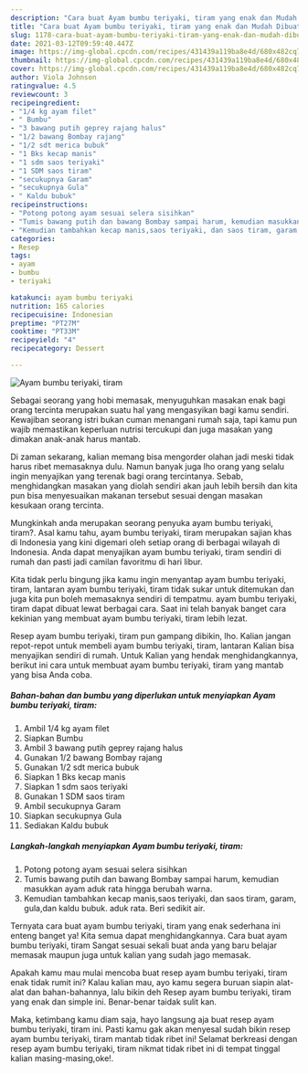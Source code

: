 ```yaml
---
description: "Cara buat Ayam bumbu teriyaki, tiram yang enak dan Mudah Dibuat"
title: "Cara buat Ayam bumbu teriyaki, tiram yang enak dan Mudah Dibuat"
slug: 1178-cara-buat-ayam-bumbu-teriyaki-tiram-yang-enak-dan-mudah-dibuat
date: 2021-03-12T09:59:40.447Z
image: https://img-global.cpcdn.com/recipes/431439a119ba8e4d/680x482cq70/ayam-bumbu-teriyaki-tiram-foto-resep-utama.jpg
thumbnail: https://img-global.cpcdn.com/recipes/431439a119ba8e4d/680x482cq70/ayam-bumbu-teriyaki-tiram-foto-resep-utama.jpg
cover: https://img-global.cpcdn.com/recipes/431439a119ba8e4d/680x482cq70/ayam-bumbu-teriyaki-tiram-foto-resep-utama.jpg
author: Viola Johnson
ratingvalue: 4.5
reviewcount: 3
recipeingredient:
- "1/4 kg ayam filet"
- " Bumbu"
- "3 bawang putih geprey rajang halus"
- "1/2 bawang Bombay rajang"
- "1/2 sdt merica bubuk"
- "1 Bks kecap manis"
- "1 sdm saos teriyaki"
- "1 SDM saos tiram"
- "secukupnya Garam"
- "secukupnya Gula"
- " Kaldu bubuk"
recipeinstructions:
- "Potong potong ayam sesuai selera sisihkan"
- "Tumis bawang putih dan bawang Bombay sampai harum, kemudian masukkan ayam aduk rata hingga berubah warna."
- "Kemudian tambahkan kecap manis,saos teriyaki, dan saos tiram, garam, gula,dan kaldu bubuk. aduk rata. Beri sedikit air."
categories:
- Resep
tags:
- ayam
- bumbu
- teriyaki

katakunci: ayam bumbu teriyaki 
nutrition: 165 calories
recipecuisine: Indonesian
preptime: "PT27M"
cooktime: "PT33M"
recipeyield: "4"
recipecategory: Dessert

---
```



![Ayam bumbu teriyaki, tiram](https://img-global.cpcdn.com/recipes/431439a119ba8e4d/680x482cq70/ayam-bumbu-teriyaki-tiram-foto-resep-utama.jpg)

Sebagai seorang yang hobi memasak, menyuguhkan masakan enak bagi orang tercinta merupakan suatu hal yang mengasyikan bagi kamu sendiri. Kewajiban seorang istri bukan cuman menangani rumah saja, tapi kamu pun wajib memastikan keperluan nutrisi tercukupi dan juga masakan yang dimakan anak-anak harus mantab.

Di zaman  sekarang, kalian memang bisa mengorder olahan jadi meski tidak harus ribet memasaknya dulu. Namun banyak juga lho orang yang selalu ingin menyajikan yang terenak bagi orang tercintanya. Sebab, menghidangkan masakan yang diolah sendiri akan jauh lebih bersih dan kita pun bisa menyesuaikan makanan tersebut sesuai dengan masakan kesukaan orang tercinta. 



Mungkinkah anda merupakan seorang penyuka ayam bumbu teriyaki, tiram?. Asal kamu tahu, ayam bumbu teriyaki, tiram merupakan sajian khas di Indonesia yang kini digemari oleh setiap orang di berbagai wilayah di Indonesia. Anda dapat menyajikan ayam bumbu teriyaki, tiram sendiri di rumah dan pasti jadi camilan favoritmu di hari libur.

Kita tidak perlu bingung jika kamu ingin menyantap ayam bumbu teriyaki, tiram, lantaran ayam bumbu teriyaki, tiram tidak sukar untuk ditemukan dan juga kita pun boleh memasaknya sendiri di tempatmu. ayam bumbu teriyaki, tiram dapat dibuat lewat berbagai cara. Saat ini telah banyak banget cara kekinian yang membuat ayam bumbu teriyaki, tiram lebih lezat.

Resep ayam bumbu teriyaki, tiram pun gampang dibikin, lho. Kalian jangan repot-repot untuk membeli ayam bumbu teriyaki, tiram, lantaran Kalian bisa menyajikan sendiri di rumah. Untuk Kalian yang hendak menghidangkannya, berikut ini cara untuk membuat ayam bumbu teriyaki, tiram yang mantab yang bisa Anda coba.

<!--inarticleads1-->

##### Bahan-bahan dan bumbu yang diperlukan untuk menyiapkan Ayam bumbu teriyaki, tiram:

1. Ambil 1/4 kg ayam filet
1. Siapkan  Bumbu
1. Ambil 3 bawang putih geprey rajang halus
1. Gunakan 1/2 bawang Bombay rajang
1. Gunakan 1/2 sdt merica bubuk
1. Siapkan 1 Bks kecap manis
1. Siapkan 1 sdm saos teriyaki
1. Gunakan 1 SDM saos tiram
1. Ambil secukupnya Garam
1. Siapkan secukupnya Gula
1. Sediakan  Kaldu bubuk




<!--inarticleads2-->

##### Langkah-langkah menyiapkan Ayam bumbu teriyaki, tiram:

1. Potong potong ayam sesuai selera sisihkan
1. Tumis bawang putih dan bawang Bombay sampai harum, kemudian masukkan ayam aduk rata hingga berubah warna.
1. Kemudian tambahkan kecap manis,saos teriyaki, dan saos tiram, garam, gula,dan kaldu bubuk. aduk rata. Beri sedikit air.




Ternyata cara buat ayam bumbu teriyaki, tiram yang enak sederhana ini enteng banget ya! Kita semua dapat menghidangkannya. Cara buat ayam bumbu teriyaki, tiram Sangat sesuai sekali buat anda yang baru belajar memasak maupun juga untuk kalian yang sudah jago memasak.

Apakah kamu mau mulai mencoba buat resep ayam bumbu teriyaki, tiram enak tidak rumit ini? Kalau kalian mau, ayo kamu segera buruan siapin alat-alat dan bahan-bahannya, lalu bikin deh Resep ayam bumbu teriyaki, tiram yang enak dan simple ini. Benar-benar taidak sulit kan. 

Maka, ketimbang kamu diam saja, hayo langsung aja buat resep ayam bumbu teriyaki, tiram ini. Pasti kamu gak akan menyesal sudah bikin resep ayam bumbu teriyaki, tiram mantab tidak ribet ini! Selamat berkreasi dengan resep ayam bumbu teriyaki, tiram nikmat tidak ribet ini di tempat tinggal kalian masing-masing,oke!.

